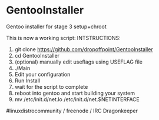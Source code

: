 GentooInstaller
===============

Gentoo installer for stage 3  setup+chroot
  
This is now a working script:
INTSTRUCTIONS:

1. git clone https://github.com/dropoffpoint/GentooInstaller
2. cd GentooInstaller
3. (optional) manually edit useflags using USEFLAG file
4. ./Main
5. Edit your configuration
6. Run Install
7. wait for the script to complete
8. reboot into gentoo and start building your system
9. mv /etc/init.d/net.lo /etc/init.d/net.$NETINTERFACE

#linuxdistrocommunity / freenode / IRC
Dragonkeeper

